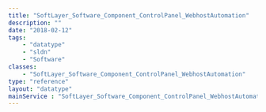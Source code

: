 ```yaml
---
title: "SoftLayer_Software_Component_ControlPanel_WebhostAutomation"
description: ""
date: "2018-02-12"
tags:
    - "datatype"
    - "sldn"
    - "Software"
classes:
    - "SoftLayer_Software_Component_ControlPanel_WebhostAutomation"
type: "reference"
layout: "datatype"
mainService : "SoftLayer_Software_Component_ControlPanel_WebhostAutomation"
---
```

